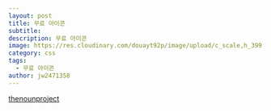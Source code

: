 ```yaml
---
layout: post
title: 무료 아이콘
subtitle: 
description: 무료 아이콘
image: https://res.cloudinary.com/douayt92p/image/upload/c_scale,h_399,q_auto,w_760/v1591001871/pixabay/sardine-5129230_1920_m6ok19.jpg
category: css
tags:
  - 무료 아이콘
author: jw2471358
---
```


[thenounproject](https://thenounproject.com/)